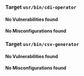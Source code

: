 
<h3>Target <code>usr/bin/cdi-operator</code></h3>
<h4>No Vulnerabilities found</h4>
<h4>No Misconfigurations found</h4>
<h3>Target <code>usr/bin/csv-generator</code></h3>
<h4>No Vulnerabilities found</h4>
<h4>No Misconfigurations found</h4>
